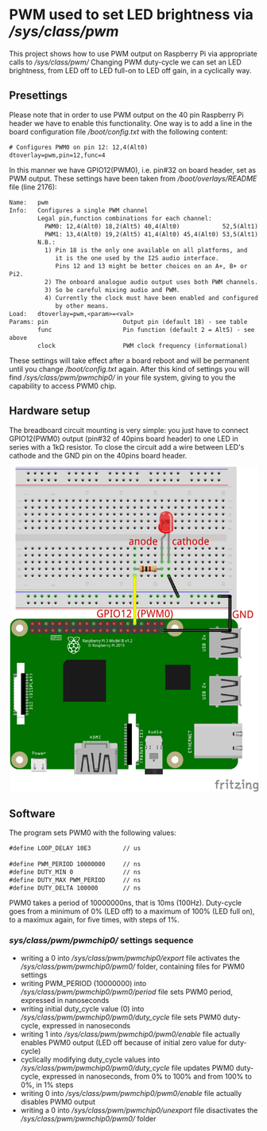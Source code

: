 # PWM used to set LED brightness via */sys/class/pwm*
This project shows how to use PWM output on Raspberry Pi via appropriate calls to */sys/class/pwm/* Changing PWM duty-cycle we can set an LED brightness, from LED off to LED full-on to LED off gain, in a cyclically way.
## Presettings
Please note that in order to use PWM output on the 40 pin Raspberry Pi header we have to enable this functionality. One way is to add a line in the board configuration file */boot/config.txt* with the following content: 
```
# Configures PWM0 on pin 12: 12,4(Alt0)
dtoverlay=pwm,pin=12,func=4
```
In this manner we have GPIO12(PWM0), i.e. pin#32 on board header, set as PWM output. 
These settings have been taken from */boot/overlays/README* file (line 2176):
```
Name:   pwm
Info:   Configures a single PWM channel
        Legal pin,function combinations for each channel:
          PWM0: 12,4(Alt0) 18,2(Alt5) 40,4(Alt0)            52,5(Alt1)
          PWM1: 13,4(Alt0) 19,2(Alt5) 41,4(Alt0) 45,4(Alt0) 53,5(Alt1)
        N.B.:
          1) Pin 18 is the only one available on all platforms, and
             it is the one used by the I2S audio interface.
             Pins 12 and 13 might be better choices on an A+, B+ or Pi2.
          2) The onboard analogue audio output uses both PWM channels.
          3) So be careful mixing audio and PWM.
          4) Currently the clock must have been enabled and configured
             by other means.
Load:   dtoverlay=pwm,<param>=<val>
Params: pin                     Output pin (default 18) - see table
        func                    Pin function (default 2 = Alt5) - see above
        clock                   PWM clock frequency (informational)
```
These settings will take effect after a board reboot and will be permanent until you change */boot/config.txt* again. After this kind of settings you will find */sys/class/pwm/pwmchip0/* in your file system, giving to you the capability to access PWM0 chip.
## Hardware setup
The breadboard circuit mounting is very simple: you just have to connect GPIO12(PWM0) output (pin#32 of 40pins board header) to one LED in series with a 1k&Omega; resistor. To close the circuit add a wire between LED's cathode and the GND pin on the 40pins board header.
<p align="center">
  <img src="Raspberry_pi_led_pwm_bb.png" width=500/>
</p>

## Software
The program sets PWM0 with the following values:
```
#define LOOP_DELAY 10E3         // us

#define PWM_PERIOD 10000000     // ns
#define DUTY_MIN 0              // ns
#define DUTY_MAX PWM_PERIOD     // ns
#define DUTY_DELTA 100000       // ns
```
PWM0 takes a period of 10000000ns, that is 10ms (100Hz). Duty-cycle goes from a minimum of 0% (LED off) to a maximum of 100% (LED full on), to a maximux again, for five times, with steps of 1%.

### *sys/class/pwm/pwmchip0/* settings sequence
+ writing a 0 into */sys/class/pwm/pwmchip0/export* file activates the */sys/class/pwm/pwmchip0/pwm0/* folder, containing files for PWM0 settings
+ writing PWM_PERIOD (10000000) into */sys/class/pwm/pwmchip0/pwm0/period* file sets PWM0 period, expressed in nanoseconds
+ writing initial duty_cycle value (0) into */sys/class/pwm/pwmchip0/pwm0/duty_cycle* file sets PWM0 duty-cycle, expressed in nanoseconds
+ writing 1 into */sys/class/pwm/pwmchip0/pwm0/enable* file actually enables PWM0 output (LED off because of initial zero value for duty-cycle)
+ cyclically modifying duty_cycle values into */sys/class/pwm/pwmchip0/pwm0/duty_cycle* file updates PWM0 duty-cycle, expressed in nanoseconds, from 0% to 100% and from 100% to 0%, in 1% steps
+ writing 0 into */sys/class/pwm/pwmchip0/pwm0/enable* file actually disables PWM0 output
+ writing a 0 into */sys/class/pwm/pwmchip0/unexport* file disactivates the */sys/class/pwm/pwmchip0/pwm0/* folder

